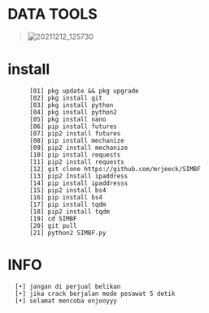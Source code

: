 # DATA TOOLS

> ![20211212_125730](https://user-images.githubusercontent.com/88564225/145702167-4440f6c2-5253-4bc8-946a-c2e0df8e5868.jpg)
# install
          [01] pkg update && pkg upgrade
          [02] pkg install git
          [03] pkg install python
          [04] pkg install python2
          [05] pkg install nano
          [06] pip install futures
          [07] pip2 install futures
          [08] pip install mechanize
          [09] pip2 install mechanize
          [10] pip install requests
          [11] pip2 install requests
          [12] git clone https://github.com/mrjeeck/SIMBF
          [13] pip2 Install ipaddress
          [14] pip install ipaddresss
          [15] pip2 install bs4
          [16] pip install bs4
          [17] pip install tqdm
          [18] pip2 install tqdm
          [19] cd SIMBF
          [20] git pull
          [21] python2 SIMBF.py
          
# INFO
      [•] jangan di perjual belikan
      [•] jika crack berjalan mode pesawat 5 detik
      [•] selamat mencoba enjooyyy
